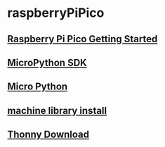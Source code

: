 # raspberryPiPico

## [Raspberry Pi Pico Getting Started]()  
## [MicroPython SDK](https://datasheets.raspberrypi.org/pico/raspberry-pi-pico-python-sdk.pdf)  
## [Micro Python](https://docs.micropython.org/en/latest/library/machine.html)  
## [machine library install](https://rntlab.com/question/thonny-ide-same-interpreter-which-runs-thonny-default-no-module-named-machine/)  
## [Thonny Download](https://thonny.org/)  
